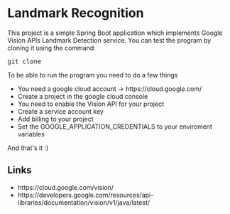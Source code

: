 <h1>Landmark Recognition</h1>
<p>This project is a simple Spring Boot application which implements Google Vision APIs Landmark Detection service.
You can test the program by cloning it using the command:</p>
<pre>git clone</pre>
<p>To be able to run the program you need to do a few things</p>
<ul>
<li>You need a google cloud account -> https://cloud.google.com/</li>
<li>Create a project in the google cloud console</li>
<li>You need to enable the Vision API for your project</li>
<li>Create a service account key</li>
<li>Add billing to your project</li>
<li>Set the GOOGLE_APPLICATION_CREDENTIALS to your enviroment variables</li>
</ul>
<p>And that's it :)</p>
<h2>Links</h2>
<ul>
<li>https://cloud.google.com/vision/</li>
<li>https://developers.google.com/resources/api-libraries/documentation/vision/v1/java/latest/</li>
</ul>

